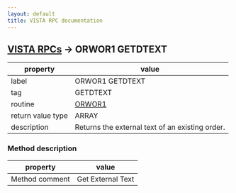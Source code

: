 ```yaml
---
layout: default
title: VISTA RPC documentation
---
```




## [VISTA RPCs](TableOfContent.md) &#8594; ORWOR1 GETDTEXT 

 property | value 
--- | --- 
 label | ORWOR1 GETDTEXT
 tag | GETDTEXT
 routine | [ORWOR1](http://code.osehra.org/dox/Routine_ORWOR1_source.html)
 return value type | ARRAY
 description | Returns the external text of an existing order.


### Method description

 property | value 
--- | --- 
 Method comment | Get External Text